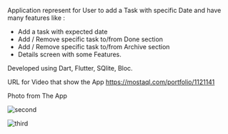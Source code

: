 Application represent for User to add a Task with specific Date and have many features like :
- Add a task with expected date
- Add / Remove specific task to/from Done section
- Add / Remove specific task to/from Archive section
- Details screen with some Features.

Developed using Dart, Flutter, SQlite, Bloc.

URL for Video that show the App https://mostaql.com/portfolio/1121141

Photo from The App

![second](https://user-images.githubusercontent.com/101535118/197812431-2744762e-d639-4645-8f7f-c6736c6725ee.png)

![third](https://user-images.githubusercontent.com/101535118/197812452-1848e2e3-941f-44c2-a7bc-0a0b7d983e00.png)
